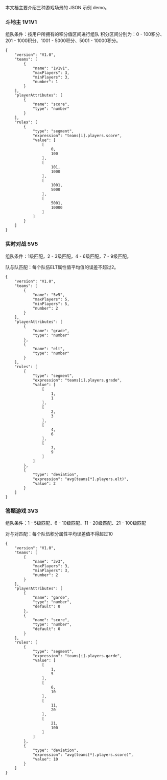 本文档主要介绍三种游戏场景的 JSON 示例 demo。
 
### 斗地主 1V1V1
组队条件：按用户所拥有的积分值区间进行组队
积分区间分别为：0 - 100积分、201 - 1000积分、1001 - 5000积分、5001 - 10000积分。

    {
    	"version": "V1.0",
    	"teams": [
    		{
    			"name": "1v1v1",
    			"maxPlayers": 3,
    			"minPlayers": 3,
    			"number": 1
    		}
    	],
    	"playerAttributes": [
    		{
    			"name": "score",
    			"type": "number"
    		}
    	],
    	"rules": [
    		{
    			"type": "segment",
    			"expression": "teams[i].players.score",
    			"value": [
    				[
    					0,
    					100
    				],
    				[
    					101,
    					1000
    				],
    				[
    					1001,
    					5000
    				],
    				[
    					5001,
    					10000
    				]
    			]
    		}
    	]
    }

### 实时对战 5V5
组队条件：1级匹配，2 - 3级匹配，4 - 6级匹配，7 - 9级匹配。

队与队匹配：每个队伍ELT属性值平均值的误差不超过2。
    
    {
    	"version": "V1.0",
    	"teams": [
    		{
    			"name": "5v5",
    			"maxPlayers": 5,
    			"minPlayers": 5,
    			"number": 2
    		}
    	],
    	"playerAttributes": [
    		{
    			"name": "grade",
    			"type": "number"
    		},
    		{
    			"name": "elt",
    			"type": "number"
    		}
    	],
    	"rules": [
    		{
    			"type": "segment",
    			"expression": "teams[i].players.grade",
    			"value": [
    				[
    					1,
    					1
    				],
    				[
    					2,
    					3
    				],
    				[
    					4,
    					6
    				],
    				[
    					7,
    					9
    				]
    			]
    		},
    		{
    			"type": "deviation",
    			"expression": "avg(teams[*].players.elt)",
    			"value": 2
    		}
    	]
    }

### 答题游戏 3V3
组队条件：1 - 5级匹配、6 - 10级匹配、11 - 20级匹配、21 - 100级匹配

对与对匹配：每个队伍积分属性平均误差值不得超过10

    {
    	"version": "V1.0",
    	"teams": [
    		{
    			"name": "3v3",
    			"maxPlayers": 3,
    			"minPlayers": 3,
    			"number": 2
    		}
    	],
    	"playerAttributes": [
    		{
    			"name": "garde",
    			"type": "number",
    			"default": 0
    		},
    		{
    			"name": "score",
    			"type": "number",
    			"default": 0
    		}
    	],
    	"rules": [
    		{
    			"type": "segment",
    			"expression": "teams[i].players.garde",
    			"value": [
    				[
    					1,
    					5
    				],
    				[
    					6,
    					10
    				],
    				[
    					11,
    					20
    				],
    				[
    					21,
    					100
    				]
    			]
    		},
    		{
    			"type": "deviation",
    			"expression": "avg(teams[*].players.score)",
    			"value": 10
    		}
    	]
    }
